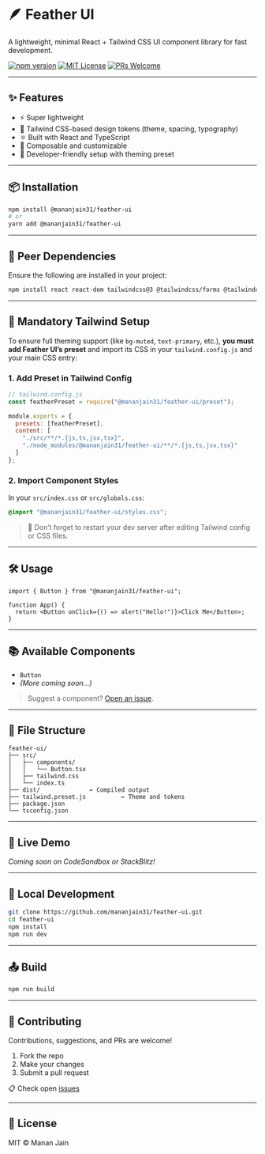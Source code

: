 # 🪶 Feather UI

A lightweight, minimal React + Tailwind CSS UI component library for fast development.

[![npm version](https://img.shields.io/npm/v/@mananjain31/feather-ui)](https://www.npmjs.com/package/@mananjain31/feather-ui)
[![MIT License](https://img.shields.io/badge/license-MIT-blue.svg)](./LICENSE)
[![PRs Welcome](https://img.shields.io/badge/PRs-welcome-brightgreen.svg)](https://github.com/mananjain31/feather-ui/pulls)

---

## ✨ Features

- ⚡ Super lightweight
- 🎨 Tailwind CSS-based design tokens (theme, spacing, typography)
- ⚛️ Built with React and TypeScript
- 🧱 Composable and customizable
- 🎯 Developer-friendly setup with theming preset

---

## 📦 Installation

```bash
npm install @mananjain31/feather-ui
# or
yarn add @mananjain31/feather-ui
```

---

## 🔧 Peer Dependencies

Ensure the following are installed in your project:

```bash
npm install react react-dom tailwindcss@3 @tailwindcss/forms @tailwindcss/typography autoprefixer postcss
```

---

## 🧪 Mandatory Tailwind Setup

To ensure full theming support (like `bg-muted`, `text-primary`, etc.), **you must add Feather UI’s preset** and import its CSS in your `tailwind.config.js` and your main CSS entry:

### 1. Add Preset in Tailwind Config

```js
// tailwind.config.js
const featherPreset = require("@mananjain31/feather-ui/preset");

module.exports = {
  presets: [featherPreset],
  content: [
    "./src/**/*.{js,ts,jsx,tsx}",
    "./node_modules/@mananjain31/feather-ui/**/*.{js,ts,jsx,tsx}"
  ]
};
```

### 2. Import Component Styles

In your `src/index.css` or `src/globals.css`:

```css
@import "@mananjain31/feather-ui/styles.css";
```

> 🔁 Don’t forget to restart your dev server after editing Tailwind config or CSS files.

---

## 🛠️ Usage

```tsx
import { Button } from "@mananjain31/feather-ui";

function App() {
  return <Button onClick={() => alert("Hello!")}>Click Me</Button>;
}
```

---

## 📚 Available Components

- `Button`
- *(More coming soon...)*

> Suggest a component? [Open an issue](https://github.com/mananjain31/feather-ui/issues).

---

## 📁 File Structure

```
feather-ui/
├── src/
│   ├── components/
│   │   └── Button.tsx
│   ├── tailwind.css
│   └── index.ts
├── dist/              ← Compiled output
├── tailwind.preset.js          ← Theme and tokens
├── package.json
└── tsconfig.json
```

---

## 🔗 Live Demo

_Coming soon on CodeSandbox or StackBlitz!_

---

## 🧪 Local Development

```bash
git clone https://github.com/mananjain31/feather-ui.git
cd feather-ui
npm install
npm run dev
```

---

## 📤 Build

```bash
npm run build
```

---

## 🤝 Contributing

Contributions, suggestions, and PRs are welcome!

1. Fork the repo
2. Make your changes
3. Submit a pull request

📋 Check open [issues](https://github.com/mananjain31/feather-ui/issues)

---

## 🧩 License

MIT © Manan Jain